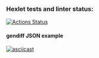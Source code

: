 ### Hexlet tests and linter status:
[![Actions Status](https://github.com/Finnko/frontend-project-lvl2/workflows/hexlet-check/badge.svg)](https://github.com/Finnko/frontend-project-lvl2/actions)

#### gendiff JSON example
[![asciicast](https://asciinema.org/a/GFwgqiwGWIrGeRyfyp9HeSpJA.svg)](https://asciinema.org/a/GFwgqiwGWIrGeRyfyp9HeSpJA)
